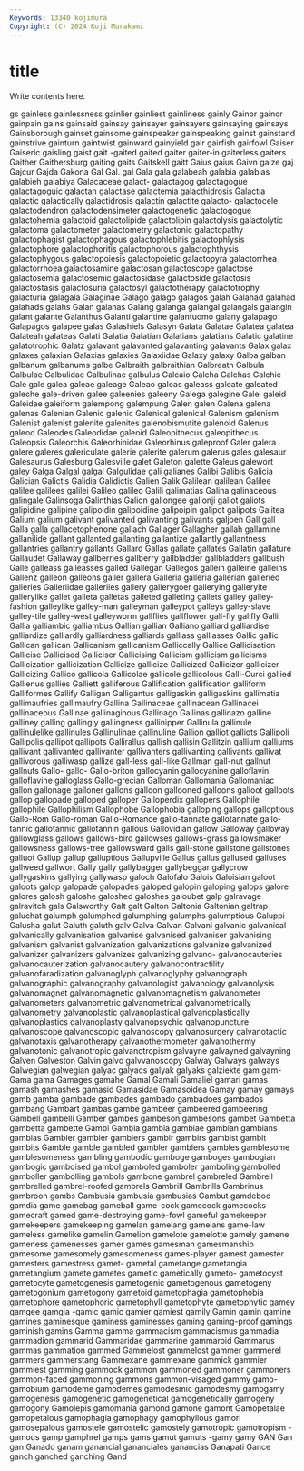 ```yaml
---
Keywords: 13340 kojimura
Copyright: (C) 2024 Koji Murakami
---
```


# title

Write contents here.



gs gainless gainlessness gainlier gainliest gainliness gainly
Gainor gainor gainpain gains gainsaid gainsay gainsayer gainsayers gainsaying gainsays
Gainsborough gainset gainsome gainspeaker gainspeaking gainst gainstand gainstrive gainturn gaintwist
gainward gainyield gair gairfish gairfowl Gaiser Gaiseric gaisling gaist gait
-gaited gaited gaiter gaiter-in gaiterless gaiters Gaither Gaithersburg gaiting gaits
Gaitskell gaitt Gaius gaius Gaivn gaize gaj Gajcur Gajda Gakona
Gal Gal. gal Gala gala galabeah galabia galabias galabieh galabiya
Galacaceae galact- galactagog galactagogue galactagoguic galactan galactase galactemia galacthidrosis Galactia
galactic galactically galactidrosis galactin galactite galacto- galactocele galactodendron galactodensimeter galactogenetic
galactogogue galactohemia galactoid galactolipide galactolipin galactolysis galactolytic galactoma galactometer galactometry
galactonic galactopathy galactophagist galactophagous galactophlebitis galactophlysis galactophore galactophoritis galactophorous galactophthysis
galactophygous galactopoiesis galactopoietic galactopyra galactorrhea galactorrhoea galactosamine galactosan galactoscope galactose
galactosemia galactosemic galactosidase galactoside galactosis galactostasis galactosuria galactosyl galactotherapy galactotrophy
galacturia galagala Galaginae Galago galago galagos galah Galahad galahad galahads
galahs Galan galanas Galang galanga galangal galangals galangin galant galante
Galanthus Galanti galantine galantuomo galany galapago Galapagos galapee galas Galashiels
Galasyn Galata Galatae Galatea galatea Galateah galateas Galati Galatia Galatian
Galatians galatians Galatic galatine galatotrophic Galatz galavant galavanted galavanting galavants
Galax galax galaxes galaxian Galaxias galaxies Galaxiidae Galaxy galaxy Galba
galban galbanum galbanums galbe Galbraith galbraithian Galbreath Galbula Galbulae Galbulidae
Galbulinae galbulus Galcaio Galcha Galchas Galchic Gale gale galea galeae
galeage Galeao galeas galeass galeate galeated galeche gale-driven galee galeenies
galeeny Galega galegine Galei galeid Galeidae galeiform galempong galempung Galen
galen Galena galena galenas Galenian Galenic galenic Galenical galenical Galenism
galenism Galenist galenist galenite galenites galenobismutite galenoid Galenus galeod Galeodes
Galeodidae galeoid Galeopithecus galeopithecus Galeopsis Galeorchis Galeorhinidae Galeorhinus galeproof Galer
galera galere galeres galericulate galerie galerite galerum galerus gales galesaur
Galesaurus Galesburg Galesville galet Galeton galette Galeus galewort galey Galga
Galgal galgal Galgulidae gali galianes Galibi Galibis Galicia Galician Galictis
Galidia Galidictis Galien Galik Galilean galilean Galilee galilee galilees galilei
Galileo galileo Galili galimatias Galina galinaceous galingale Galinsoga Galinthias Galion
galiongee galionji galiot galiots galipidine galipine galipoidin galipoidine galipoipin galipot
galipots Galitea Galium galium galivant galivanted galivanting galivants galjoen Gall
gall Galla galla gallacetophenone gallach Gallager Gallagher gallah gallamine gallanilide
gallant gallanted gallanting gallantize gallantly gallantness gallantries gallantry gallants Gallard
Gallas gallate gallates Gallatin gallature Gallaudet Gallaway gallberries gallberry gallbladder
gallbladders gallbush Galle galleass galleasses galled Gallegan Gallegos gallein galleine
galleins Gallenz galleon galleons galler gallera Galleria galleria gallerian galleried
galleries Galleriidae galleriies gallery gallerygoer gallerying galleryite gallerylike gallet galleta
galletas galleted galleting gallets galley galley-fashion galleylike galley-man galleyman galleypot
galleys galley-slave galley-tile galley-west galleyworm gallflies gallflower gall-fly gallfly Galli
Gallia galliambic galliambus Gallian gallian Galliano galliard galliardise galliardize galliardly
galliardness galliards galliass galliasses Gallic gallic Gallican gallican Gallicanism gallicanism
Galliccally Gallice Gallicisation Gallicise Gallicised Galliciser Gallicising Gallicism gallicism gallicisms
Gallicization gallicization Gallicize gallicize Gallicized Gallicizer gallicizer Gallicizing Gallico gallicola
Gallicolae gallicole gallicolous Galli-Curci gallied Gallienus gallies Galliett galliferous Gallification
gallification galliform Galliformes Gallify Galligan Galligantus galligaskin galligaskins gallimatia gallimaufries
gallimaufry Gallina Gallinaceae gallinacean Gallinacei gallinaceous Gallinae gallinaginous Gallinago Gallinas
gallinazo galline galliney galling gallingly gallingness gallinipper Gallinula gallinule gallinulelike
gallinules Gallinulinae gallinuline Gallion galliot galliots Gallipoli Gallipolis gallipot gallipots
Gallirallus gallish gallisin Gallitzin gallium galliums gallivant gallivanted gallivanter gallivanters
gallivanting gallivants gallivat gallivorous galliwasp gallize gall-less gall-like Gallman gall-nut
gallnut gallnuts Gallo- gallo- Gallo-briton gallocyanin gallocyanine galloflavin galloflavine galloglass
Gallo-grecian Galloman Gallomania Gallomaniac gallon gallonage galloner gallons galloon gallooned
galloons galloot galloots gallop gallopade galloped galloper Galloperdix gallopers Gallophile
gallophile Gallophilism Gallophobe Gallophobia galloping gallops galloptious Gallo-Rom Gallo-roman Gallo-Romance
gallo-tannate gallotannate gallo-tannic gallotannic gallotannin gallous Gallovidian gallow Galloway galloway
gallowglass gallows gallows-bird gallowses gallows-grass gallowsmaker gallowsness gallows-tree gallowsward galls
gall-stone gallstone gallstones galluot Gallup gallup galluptious Gallupville Gallus gallus
gallused galluses gallweed gallwort Gally gally gallybagger gallybeggar gallycrow gallygaskins
gallying gallywasp galoch Galofalo Galois Galoisian galoot galoots galop galopade
galopades galoped galopin galoping galops galore galores galosh galoshe galoshed
galoshes galoubet galp galravage galravitch gals Galsworthy Galt galt Galton
Galtonia Galtonian galtrap galuchat galumph galumphed galumphing galumphs galumptious Galuppi
Galusha galut Galuth galuth galv Galva Galvan Galvani galvanic galvanical
galvanically galvanisation galvanise galvanised galvaniser galvanising galvanism galvanist galvanization galvanizations
galvanize galvanized galvanizer galvanizers galvanizes galvanizing galvano- galvanocauteries galvanocauterization galvanocautery
galvanocontractility galvanofaradization galvanoglyph galvanoglyphy galvanograph galvanographic galvanography galvanologist galvanology galvanolysis
galvanomagnet galvanomagnetic galvanomagnetism galvanometer galvanometers galvanometric galvanometrical galvanometrically galvanometry galvanoplastic
galvanoplastical galvanoplastically galvanoplastics galvanoplasty galvanopsychic galvanopuncture galvanoscope galvanoscopic galvanoscopy galvanosurgery
galvanotactic galvanotaxis galvanotherapy galvanothermometer galvanothermy galvanotonic galvanotropic galvanotropism galvayne galvayned
galvayning Galven Galveston Galvin galvo galvvanoscopy Galway Galways galways Galwegian
galwegian galyac galyacs galyak galyaks galziekte gam gam- Gama gama
Gamages gamahe Gamal Gamali Gamaliel gamari gamas gamash gamashes gamasid
Gamasidae Gamasoidea Gamay gamay gamays gamb gamba gambade gambades gambado
gambadoes gambados gambang Gambart gambas gambe gambeer gambeered gambeering Gambell
gambelli Gamber gambes gambeson gambesons gambet Gambetta gambetta gambette Gambi
Gambia gambia gambiae gambian gambians gambias Gambier gambier gambiers gambir
gambirs gambist gambit gambits Gamble gamble gambled gambler gamblers gambles
gamblesome gamblesomeness gambling gambodic gamboge gamboges gambogian gambogic gamboised gambol
gamboled gamboler gamboling gambolled gamboller gambolling gambols gambone gambrel gambreled
Gambrell gambrelled gambrel-roofed gambrels Gambrill Gambrills Gambrinus gambroon gambs Gambusia
gambusia gambusias Gambut gamdeboo gamdia game gamebag gameball game-cock gamecock
gamecocks gamecraft gamed game-destroying game-fowl gameful gamekeeper gamekeepers gamekeeping gamelan
gamelang gamelans game-law gameless gamelike gamelin Gamelion gamelote gamelotte gamely
gamene gameness gamenesses gamer games gamesman gamesmanship gamesome gamesomely gamesomeness
games-player gamest gamester gamesters gamestress gamet- gametal gametange gametangia gametangium
gamete gametes gametic gametically gameto- gametocyst gametocyte gametogenesis gametogenic gametogenous
gametogeny gametogonium gametogony gametoid gametophagia gametophobia gametophore gametophoric gametophyll gametophyte
gametophytic gamey gamgee gamgia -gamic gamic gamier gamiest gamily Gamin
gamin gamine gamines gaminesque gaminess gaminesses gaming gaming-proof gamings gaminish
gamins Gamma gamma gammacism gammacismus gammadia gammadion gammarid Gammaridae gammarine
gammaroid Gammarus gammas gammation gammed Gammelost gammelost gammer gammerel gammers
gammerstang Gammexane gammexane gammick gammier gammiest gamming gammock gammon gammoned
gammoner gammoners gammon-faced gammoning gammons gammon-visaged gammy gamo- gamobium gamodeme
gamodemes gamodesmic gamodesmy gamogamy gamogenesis gamogenetic gamogenetical gamogenetically gamogeny gamogony
Gamolepis gamomania gamond gamone gamont Gamopetalae gamopetalous gamophagia gamophagy gamophyllous
gamori gamosepalous gamostele gamostelic gamostely gamotropic gamotropism -gamous gamp gamphrel
gamps gams gamut gamuts -gamy gamy GAN Gan gan Ganado
ganam ganancial gananciales ganancias Ganapati Gance ganch ganched ganching Gand
